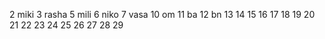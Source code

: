 2 miki
3 rasha
5 mili
6 niko
7 vasa
10 om
11 ba
12 bn
13
14
15
16
17
18
19
20
21
22
23
24
25
26
27
28
29